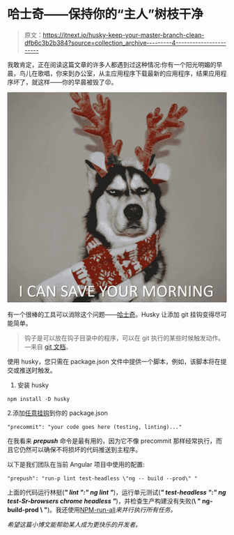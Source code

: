 # 哈士奇——保持你的“主人”树枝干净

> 原文：<https://itnext.io/husky-keep-your-master-branch-clean-dfb6c3b2b384?source=collection_archive---------4----------------------->

我敢肯定，正在阅读这篇文章的许多人都遇到过这种情况:你有一个阳光明媚的早晨，鸟儿在歌唱，你来到办公室，从主应用程序下载最新的应用程序，结果应用程序坏了，就这样——你的早晨被毁了😡。

![](img/b9b88d43b42c767248634c2248bfcd00.png)

有一个很棒的工具可以消除这个问题——[哈士奇](https://github.com/typicode/husky)。Husky 让添加 git 挂钩变得尽可能简单。

> 钩子是可以放在钩子目录中的程序，可以在 git 执行的某些时候触发动作。—来自 [git 文档](https://git-scm.com/docs/githooks)。

使用 husky，您只需在 package.json 文件中提供一个脚本，例如，该脚本将在提交或推送时触发。

1.  安装 husky

```
npm install -D husky
```

2.添加[任意挂钩](https://git-scm.com/docs/githooks#_hooks)到你的 package.json

```
"precommit": "your code goes here (testing, linting)..."
```

在我看来 ***prepush*** 命令是最有用的，因为它不像 precommit 那样经常执行，而且它仍然可以确保不将损坏的代码推送到主程序。

以下是我们团队在当前 Angular 项目中使用的配置:

```
"prepush": "run-p lint test-headless \"ng -- build --prod\" "
```

上面的代码运行林挺(***" lint ":" ng lint "***)，运行单元测试(***" test-headless ":" ng test-Sr-browsers chrome headless "***)，并检查生产构建没有失败(**\ " ng-build-prod \ "**)。我还使用[NPM-run-all](https://github.com/mysticatea/npm-run-all)*来并行执行所有任务。*

*希望这篇小博文能帮助某人成为更快乐的开发者。*
